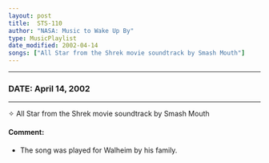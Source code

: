 ```yaml
---
layout: post
title:  STS-110
author: "NASA: Music to Wake Up By"
type: MusicPlaylist
date_modified: 2002-04-14
songs: ["All Star from the Shrek movie soundtrack by Smash Mouth"]
---
```


----
### DATE: April 14, 2002
----
✧ All Star from the Shrek movie soundtrack by Smash Mouth

#### Comment:
* The song was played for Walheim by his family.



<br/>
<center>
	<a target="_blank"
	   href="https://twitter.com/intent/tweet?hashtags=Space,NASA,Playlist,NASAWakeupCalls,SpaceProgram&text={{ page.author}}, '{{ page.songs.first }}' {{ page.title }}, {{ page.date | date: '%B %d, %Y' }}. {{ site.url }}{{ page.url }} @nasawakeupcalls">
	   <i class="fab fa-twitter" alt="Tweet this page" style="font-size: 1.3em;"></i>
	</a>
	&nbsp; 	<i class="fas fa-user-astronaut" style="font-size: 1.5em;"></i> &nbsp;
    <a type="amzn" search="'All Star from the Shrek movie soundtrack by Smash Mouth'" category="popular music">
        <i class="fab fa-amazon" style="font-size: 1.3em;"></i>
    </a>
</center>

